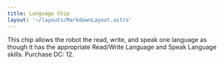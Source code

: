 ```yaml
---
title: Language Chip
layout: '~/layouts/MarkdownLayout.astro'
---
```

This chip allows the robot the read, write, and speak one language as though
it has the appropriate Read/Write Language and Speak Language skills. Purchase
DC: 12.

